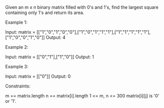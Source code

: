 Given an m x n binary matrix filled with 0's and 1's, find the largest square
containing only 1's and return its area.


Example 1:


Input: matrix =
[["1","0","1","0","0"],["1","0","1","1","1"],["1","1","1","1","1"],["1","0","0","1","0"]]
Output: 4


Example 2:


Input: matrix = [["0","1"],["1","0"]]
Output: 1


Example 3:


Input: matrix = [["0"]]
Output: 0



Constraints:


m == matrix.length
n == matrix[i].length
1 <= m, n <= 300
matrix[i][j] is '0' or '1'.




